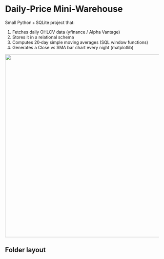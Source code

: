 # Daily‑Price Mini‑Warehouse

Small Python + SQLite project that:
1. Fetches daily OHLCV data (yfinance / Alpha Vantage)
2. Stores it in a relational schema
3. Computes 20‑day simple moving averages (SQL window functions)
4. Generates a Close vs SMA bar chart every night (matplotlib)

<p align="center">
  <img src="docs/screenshot.png" width="600">
</p>

## Folder layout
